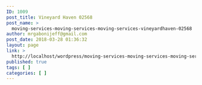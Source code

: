 ```yaml
---
ID: 1009
post_title: Vineyard Haven 02568
post_name: >
  moving-services-moving-services-moving-services-vineyardhaven-02568
author: mrgabonijeff@gmail.com
post_date: 2018-03-28 01:36:32
layout: page
link: >
  http://localhost/wordpress/moving-services-moving-services-moving-services-vineyardhaven-02568/
published: true
tags: [ ]
categories: [ ]
---
```


